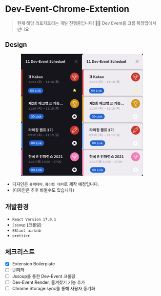 # Dev-Event-Chrome-Extention

> 현재 해당 레포지토리는 개발 진행중입니다! 
> 🎉🎈 Dev Event를 크롬 확장앱에서 만나요

## Design

<p align="center"><img src="./images/Design.png" width="200px"><img src="./images/Design2.png" width="200px"></p>

- 디자인은 `블랙테마`, `화이트 테마`로 제작 예정입니다. 
- (디자인은 추후 바뀔수도 있습니다)

## 개발환경

- `React Version 17.0.1`
- `Jssoup` (크롤링)
- `ESlint airbnb`
- `prettier`

## 체크리스트

- [x] Extension Boilerplate
- [ ] UI제작
- [ ] Jssoup를 통한 Dev-Event 크롤링
- [ ] Dev-Event Render, 즐겨찾기 기능 추가
- [ ] Chrome Storage.sync를 통해 사용자 동기화
